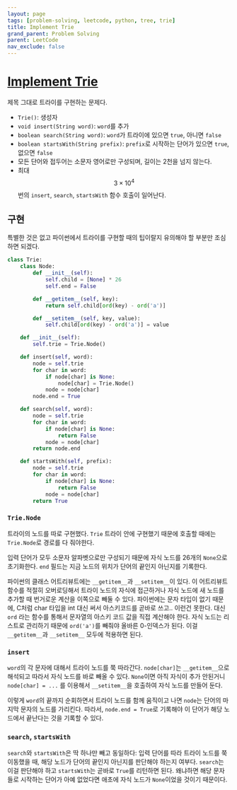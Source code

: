 ```yaml
---
layout: page
tags: [problem-solving, leetcode, python, tree, trie]
title: Implement Trie
grand_parent: Problem Solving
parent: LeetCode
nav_exclude: false
---
```


# [Implement Trie](https://leetcode.com/problems/implement-trie-prefix-tree/)

 제목 그대로 트라이를 구현하는 문제다.

 - `Trie()`: 생성자
 - `void insert(String word)`: `word`를 추가
 - `boolean search(String word)`: `word`가 트라이에 있으면 `true`,
   아니면 `false`
 - `boolean startsWith(String prefix)`: `prefix`로 시작하는 단어가
   있으면 `true`, 없으면 `false`
 - 모든 단어와 접두어는 소문자 영어로만 구성되며, 길이는 2천을 넘지
   않는다.
 - 최대 $$ 3 \times 10^4 $$ 번의 `insert`, `search`, `startsWith` 함수
   호출이 일어난다.


## 구현

 특별한 것은 없고 파이썬에서 트라이를 구현할 때의 팁이랄지 유의해야 할
 부분만 조심하면 되겠다.

```python
class Trie:
    class Node:
        def __init__(self):
            self.child = [None] * 26
            self.end = False

        def __getitem__(self, key):
            return self.child[ord(key) - ord('a')]

        def __setitem__(self, key, value):
            self.child[ord(key) - ord('a')] = value

    def __init__(self):
        self.trie = Trie.Node()

    def insert(self, word):
        node = self.trie
        for char in word:
            if node[char] is None:
                node[char] = Trie.Node()
            node = node[char]
        node.end = True

    def search(self, word):
        node = self.trie
        for char in word:
            if node[char] is None:
                return False
            node = node[char]
        return node.end

    def startsWith(self, prefix):
        node = self.trie
        for char in word:
            if node[char] is None:
                return False
            node = node[char]
        return True
```

### `Trie.Node`

 트라이의 노드를 따로 구현했다. `Trie` 트라이 안에 구현했기 때문에
 호출할 때에는 `Trie.Node`로 경로를 다 줘야한다.

 입력 단어가 모두 소문자 알파벳으로만 구성되기 때문에 자식 노드를
 26개의 `None`으로 초기화한다. `end` 필드는 지금 노드의 위치가 단어의
 끝인지 아닌지를 기록한다.

 파이썬의 클래스 어트리뷰트에는 `__getitem__`과 `__setitem__`이
 있다. 이 어트리뷰트 함수를 적절히 오버로딩해서 트라이 노드의 자식에
 접근하거나 자식 노드에 새 노드를 추가할 때 번거로운 계산을 이쪽으로
 빼둘 수 있다. 파이썬에는 문자 타입이 없기 때문에, C처럼 char 타입을
 int 대신 써서 아스키코드를 곧바로 쓰고.. 이런건 못한다. 대신 `ord`
 라는 함수를 통해서 문자열의 아스키 코드 값을 직접 계산해야 한다. 자식
 노드는 리스트로 관리하기 때문에 `ord('a')`를 빼줘야 올바른 0-인덱스가
 된다. 이걸 `__getitem__`과 `__setitem__` 모두에 적용하면 된다.

### `insert`

 `word`의 각 문자에 대해서 트라이 노드를 쭉 따라간다. `node[char]`는
 `__getitem__`으로 해석되고 따라서 자식 노드를 바로 빼올 수
 있다. `None`이면 아직 자식이 추가 안된거니 `node[char] = ...` 를
 이용해서 `__setitem__`을 호출하여 자식 노드를 만들어 둔다.

 이렇게 `word`의 끝까지 순회하면서 트라이 노드를 함께 움직이고 나면
 `node`는 단어의 마지막 문자의 노드를 가리킨다. 따라서, `node.end =
 True`로 기록해야 이 단어가 해당 노드에서 끝난다는 것을 기록할 수
 있다.

### `search`, `startsWith`

 `search`와 `startsWith`은 딱 하나만 빼고 동일하다: 입력 단어를 따라
 트라이 노드를 쭉 이동했을 때, 해당 노드가 단어의 끝인지 아닌지를
 판단해야 하는지 여부다. `search`는 이걸 판단해야 하고 `startsWith`는
 곧바로 `True`를 리턴하면 된다. 왜냐하면 해당 문자들로 시작하는 단어가
 아예 없었다면 애초에 자식 노드가 `None`이었을 것이기 때문이다.
